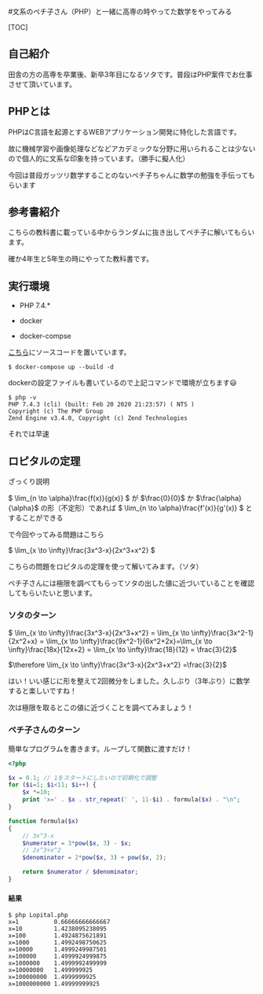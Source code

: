 #文系のペチ子さん（PHP）と一緒に高専の時やってた数学をやってみる



[TOC]



## 自己紹介

田舎の方の高専を卒業後、新卒3年目になるソタです。普段はPHP案件でお仕事させて頂いています。



## PHPとは

PHPはC言語を起源とするWEBアプリケーション開発に特化した言語です。

故に機械学習や画像処理などなどアカデミックな分野に用いられることは少ないので個人的に文系な印象を持っています。（勝手に擬人化）

今回は普段ガッツリ数学することのないペチ子ちゃんに数学の勉強を手伝ってもらいます



## 参考書紹介

こちらの教科書に載っている中からランダムに抜き出してペチ子に解いてもらいます。

確か4年生と5年生の時にやってた教科書です。



## 実行環境

- PHP 7.4.*

- docker
- docker-compse



[こちら](https://github.com/sotaryoutarou/pechico_math)にソースコードを置いています。

```shell
$ docker-compose up --build -d
```

dockerの設定ファイルも書いているので上記コマンドで環境が立ちます😃

```shell
$ php -v
PHP 7.4.3 (cli) (built: Feb 20 2020 21:23:57) ( NTS )
Copyright (c) The PHP Group
Zend Engine v3.4.0, Copyright (c) Zend Technologies
```

それでは早速

## ロピタルの定理

ざっくり説明

$ \lim_{n \to \alpha}\frac{f(x)}{g(x)} $ が $\frac{0}{0}$ か $\frac{\alpha}{\alpha}$ の形（不定形）であれば $ \lim_{n \to \alpha}\frac{f'(x)}{g'(x)} $ とすることができる



で今回やってみる問題はこちら

$ \lim_{x \to \infty}\frac{3x^3-x}{2x^3+x^2} $ 



こちらの問題をロピタルの定理を使って解いてみます。（ソタ）

ペチ子さんには極限を調べてもらってソタの出した値に近づいていることを確認してもらいたいと思います。



### ソタのターン

$ \lim_{x \to \infty}\frac{3x^3-x}{2x^3+x^2} = \lim_{x \to \infty}\frac{3x^2-1}{2x^2+x} = \lim_{x \to \infty}\frac{9x^2-1}{6x^2+2x}=\lim_{x \to \infty}\frac{18x}{12x+2} = \lim_{x \to \infty}\frac{18}{12} = \frac{3}{2}$ 



$\therefore \lim_{x \to \infty}\frac{3x^3-x}{2x^3+x^2} =\frac{3}{2}$



はい！いい感じに形を整えて2回微分をしました。久しぶり（3年ぶり）に数学すると楽しいですね！

次は極限を取るとこの値に近づくことを調べてみましょう！



### ペチ子さんのターン

簡単なプログラムを書きます。ループして関数に渡すだけ！

```php
<?php

$x = 0.1; // 1をスタートにしたいので初期化で調整
for ($i=1; $i<11; $i++) {
    $x *=10;
    print 'x=' . $x . str_repeat(' ', 11-$i) . formula($x) . "\n";
}

function formula($x)
{
    // 3x^3-x
    $numerator = 3*pow($x, 3) - $x;
    // 2x^3+x^2
    $denominator = 2*pow($x, 3) + pow($x, 2);

    return $numerator / $denominator;
}

```



#### 結果

```shell
$ php Lopital.php 
x=1          0.66666666666667
x=10         1.4238095238095
x=100        1.4924875621891
x=1000       1.4992498750625
x=10000      1.4999249987501
x=100000     1.4999924999875
x=1000000    1.4999992499999
x=10000000   1.499999925
x=100000000  1.4999999925
x=1000000000 1.49999999925
```


